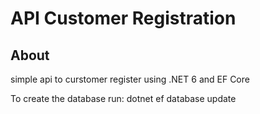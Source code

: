 # API Customer Registration

## About
simple api to curstomer register using .NET 6 and EF Core

To create the database run:
dotnet ef database update
